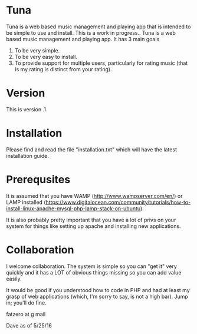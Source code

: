 # Tuna
Tuna is a web based music management and playing app that is intended to be simple to use and install. This is a work in progress.. 
Tuna is a web based music management and playing app. It has 3 main goals
1) To be very simple.
2) To be very easy to install.
3) To provide support for multiple users, particularly for rating music (that is my rating is distinct from your rating).

# Version
This is version .1

# Installation
Please find and read the file "installation.txt" which will have the latest installation guide. 

# Prerequsites 
It is assumed that you have WAMP (http://www.wampserver.com/en/) or LAMP installed (https://www.digitalocean.com/community/tutorials/how-to-install-linux-apache-mysql-php-lamp-stack-on-ubuntu). 

It is also probably pretty important that you have a lot of privs on your system for things like setting up apache and installing new applications. 

# Collaboration
I welcome collaboration. The system is simple so you can "get it" very quickly and it has a LOT of obvious things missing so you can add value easily.

It would be good if you understood how to code in PHP and had at least my grasp of web applications (which, I'm sorry to say, is not a high bar). Jump in; you'll do fine.

fatzero at g mail 

Dave
as of 5/25/16
